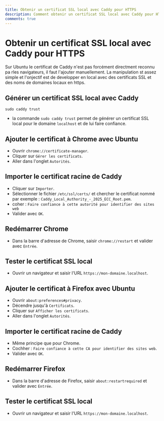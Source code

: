 ```yaml
---
title: Obtenir un certificat SSL local avec Caddy pour HTTPS
description: Comment obtenir un certificat SSL local avec Caddy pour HTTPS sur votre serveur local.
comments: true
---
```


# Obtenir un certificat SSL local avec Caddy pour HTTPS

Sur Ubuntu le certificat de Caddy n'est pas forcément directment reconnu pa rles navigateurs, il faut l'ajouter manuellement. La manipulation st assez simple et l'onjectif est de developper en local avec des certificats SSL et des noms de domaines locaux en https.

## Générer un certificat SSL local avec Caddy

```shell
sudo caddy trust
```

- la commande `sudo caddy trust` permet de générer un certificat SSL local pour le domaine `localhost` et de lui faire confiance.

## Ajouter le certificat à Chrome avec Ubuntu

- Ouvrir `chrome://certificate-manager`.
- Cliquer sur `Gérer les certificats`.
- Aller dans l'onglet `Autorités`.

## Importer le certificat racine de Caddy

- Cliquer sur `Importer`.
- Sélectionner le fichier `/etc/ssl/certs/` et chercher le certificat nommé par exemple : `Caddy_Local_Authority_-_2025_ECC_Root.pem`.
- coher : `Faire confiance à cette autorité pour identifier des sites web`
- Valider avec `OK`.

## Redémarrer Chrome

- Dans la barre d'adresse de Chrome, saisir `chrome://restart` et valider avec `Entrée`.

## Tester le certificat SSL local

- Ouvrir un navigateur et saisir l'URL `https://mon-domaine.localhost`.


## Ajouter le certificat à Firefox avec Ubuntu

- Ouvrir `about:preferences#privacy`.
- Décendre jusqu'à `Certificats`.
- Cliquer sur `Afficher les certificats`.
- Aller dans l'onglet `Autorités`.

## Importer le certificat racine de Caddy

- Même principe que pour Chrome.
- Cochher : `Faire confiance à cette CA pour identifier des sites web`.
- Valider avec `OK`.

## Redémarrer Firefox

- Dans la barre d'adresse de Firefox, saisir `about:restartrequired` et valider avec `Entrée`.

## Tester le certificat SSL local

- Ouvrir un navigateur et saisir l'URL `https://mon-domaine.localhost`.

